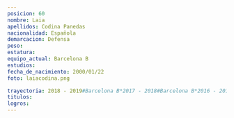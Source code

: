 ```yaml
---
posicion: 60
nombre: Laia
apellidos: Codina Panedas
nacionalidad: Española
demarcacion: Defensa
peso: 
estatura: 
equipo_actual: Barcelona B
estudios:
fecha_de_nacimiento: 2000/01/22
foto: laiacodina.png

trayectoria: 2018 - 2019#Barcelona B*2017 - 2018#Barcelona B*2016 - 2017#Barcelona Cadete-Juvenil*2015 - 2016#Barcelona Cadete-Juvenil
titulos: 
logros: 
---
```

